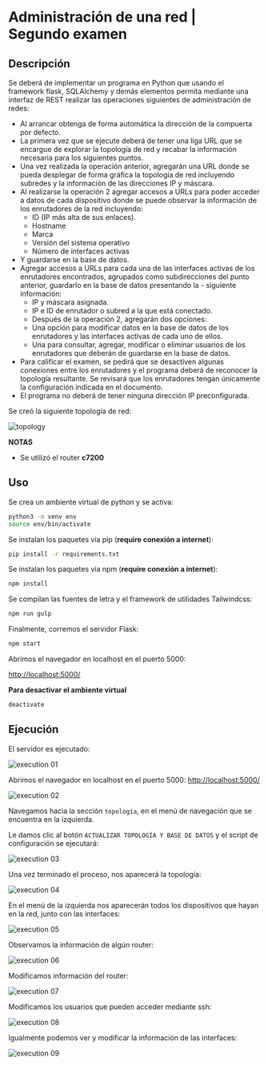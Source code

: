 # Administración de una red | Segundo examen
## Descripción

Se deberá de implementar un programa en Python que usando el framework flask, SQLAlchemy y demás elementos permita mediante una interfaz de REST realizar las operaciones siguientes de administración de redes:
- Al arrancar obtenga de forma automática la dirección de la compuerta por defecto.
- La primera vez que se ejecute deberá de tener una liga URL que se encargue de explorar la topología de red y recabar la información necesaria para los siguientes puntos.
- Una vez realizada la operación anterior, agregarán una URL donde se pueda desplegar de forma gráfica la topología de red incluyendo subredes y la información de las direcciones IP y máscara.
- Al realizarse la operación 2 agregar accesos a URLs para poder acceder a datos de cada dispositivo donde se puede observar la información de los enrutadores de la red incluyendo:
    - ID (IP más alta de sus enlaces).
    - Hostname
    - Marca
    - Versión del sistema operativo
    - Número de interfaces activas
- Y guardarse en la base de datos.
- Agregar accesos a URLs para cada una de las interfaces activas de los enrutadores encontrados, agrupados como subdirecciones del punto anterior, guardarlo en la base de datos presentando la - siguiente información:
    - IP y máscara asignada.
    - IP e ID de enrutador o subred a la que está conectado.
    - Después de la operación 2, agregarán dos opciones:
    - Una opción para modificar datos en la base de datos de los enrutadores y las interfaces activas de cada uno de ellos.
    - Una para consultar, agregar, modificar o eliminar usuarios de los enrutadores que deberán de guardarse en la base de datos.
- Para calificar el examen, se pedirá que se desactiven algunas conexiones entre los enrutadores y el programa deberá de reconocer la topología resultante. Se revisará que los enrutadores tengan únicamente la configuración indicada en el documento.
- El programa no deberá de tener ninguna dirección IP preconfigurada.


Se creó la siguiente topología de red:

![topology](./docs/images/topology.jpg)

**NOTAS**
- Se utilizó el router **c7200**

## Uso

Se crea un ambiente virtual de python y se activa:

```bash
python3 -m venv env
source env/bin/activate
```

Se instalan los paquetes via pip (**require conexión a internet**):

```bash
pip install -r requirements.txt
```

Se instalan los paquetes via npm (**require conexión a internet**):

```bash
npm install
```

Se compilan las fuentes de letra y el framework de utilidades Tailwindcss:

```bash
npm run gulp
```

Finalmente, corremos el servidor Flask:

```bash
npm start
```

Abrimos el navegador en localhost en el puerto 5000:

[http://localhost:5000/](http://localhost:5000/)

**Para desactivar el ambiente virtual**
```bash
deactivate
```

## Ejecución

El servidor es ejecutado:

![execution 01](./docs/images/ex01.png)

Abrimos el navegador en localhost en el puerto 5000: [http://localhost:5000/](http://localhost:5000/)

![execution 02](./docs/images/ex02.png)

Navegamos hacia la sección `topología`, en el menú de navegación que se encuentra en la izquierda.

Le damos clic al botón `ACTUALIZAR TOPOLOGÍA Y BASE DE DATOS` y el script de configuración se ejecutará:

![execution 03](./docs/images/ex03.png)

Una vez terminado el proceso, nos aparecerá la topología:

![execution 04](./docs/images/ex04.png)

En el menú de la izquierda nos aparecerán todos los dispositivos que hayan en la red, junto con las interfaces:

![execution 05](./docs/images/ex05.png)

Observamos la información de algún router:

![execution 06](./docs/images/ex06.png)

Modificamos información del router:

![execution 07](./docs/images/ex07.png)

Modificamos los usuarios que pueden acceder mediante ssh:

![execution 08](./docs/images/ex08.png)

Igualmente podemos ver y modificar la información de las interfaces:

![execution 09](./docs/images/ex09.png)
